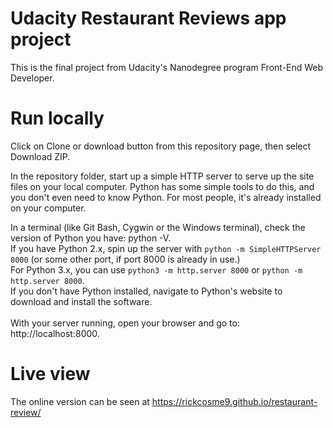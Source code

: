# Udacity Restaurant Reviews app project

This is the final project from Udacity's Nanodegree program Front-End Web Developer.<br> 

# Run locally
Click on Clone or download button from this repository page, then select Download ZIP.

In the repository folder, start up a simple HTTP server to serve up the site files on your local computer. Python has some simple tools to do this, and you don't even need to know Python. For most people, it's already installed on your computer.

In a terminal (like Git Bash, Cygwin or the Windows terminal), check the version of Python you have: python -V.<br> 
If you have Python 2.x, spin up the server with `python -m SimpleHTTPServer 8000` (or some other port, if port 8000 is already in use.)<br> 
For Python 3.x, you can use `python3 -m http.server 8000` or `python -m http.server 8000`.<br> 
If you don't have Python installed, navigate to Python's website to download and install the software.<br>
<br>
With your server running, open your browser and go to: http://localhost:8000. 

# Live view
The online version can be seen at https://rickcosme9.github.io/restaurant-review/
